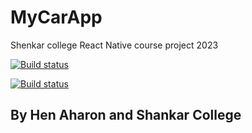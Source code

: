 # MyCarApp

Shenkar college React Native course project 2023

[![Build status](https://build.appcenter.ms/v0.1/apps/c6a7057b-e6ff-42d5-9c48-8166a769f247/branches/dev/badge)](https://appcenter.ms)

[![Build status](https://build.appcenter.ms/v0.1/apps/8c702e1e-5b96-4bbf-9af9-b948afb93eb6/branches/dev/badge)](https://appcenter.ms)

## By Hen Aharon and Shankar College
